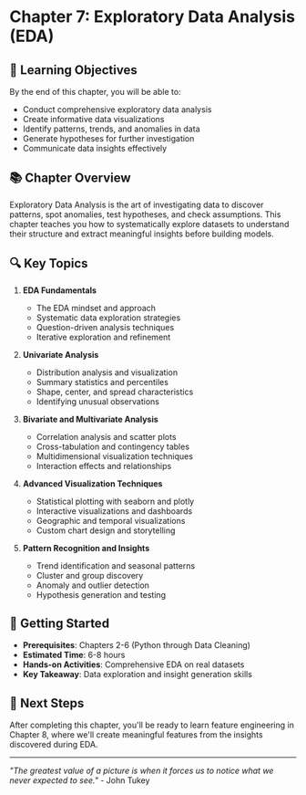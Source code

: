 # Chapter 7: Exploratory Data Analysis (EDA)

## 🎯 Learning Objectives

By the end of this chapter, you will be able to:
- Conduct comprehensive exploratory data analysis
- Create informative data visualizations
- Identify patterns, trends, and anomalies in data
- Generate hypotheses for further investigation
- Communicate data insights effectively

## 📚 Chapter Overview

Exploratory Data Analysis is the art of investigating data to discover patterns, spot anomalies, test hypotheses, and check assumptions. This chapter teaches you how to systematically explore datasets to understand their structure and extract meaningful insights before building models.

## 🔍 Key Topics

1. **EDA Fundamentals**
   - The EDA mindset and approach
   - Systematic data exploration strategies
   - Question-driven analysis techniques
   - Iterative exploration and refinement

2. **Univariate Analysis**
   - Distribution analysis and visualization
   - Summary statistics and percentiles
   - Shape, center, and spread characteristics
   - Identifying unusual observations

3. **Bivariate and Multivariate Analysis**
   - Correlation analysis and scatter plots
   - Cross-tabulation and contingency tables
   - Multidimensional visualization techniques
   - Interaction effects and relationships

4. **Advanced Visualization Techniques**
   - Statistical plotting with seaborn and plotly
   - Interactive visualizations and dashboards
   - Geographic and temporal visualizations
   - Custom chart design and storytelling

5. **Pattern Recognition and Insights**
   - Trend identification and seasonal patterns
   - Cluster and group discovery
   - Anomaly and outlier detection
   - Hypothesis generation and testing

## 🚀 Getting Started

- **Prerequisites**: Chapters 2-6 (Python through Data Cleaning)
- **Estimated Time**: 6-8 hours
- **Hands-on Activities**: Comprehensive EDA on real datasets
- **Key Takeaway**: Data exploration and insight generation skills

## 📖 Next Steps

After completing this chapter, you'll be ready to learn feature engineering in Chapter 8, where we'll create meaningful features from the insights discovered during EDA.

---

*"The greatest value of a picture is when it forces us to notice what we never expected to see."* - John Tukey
